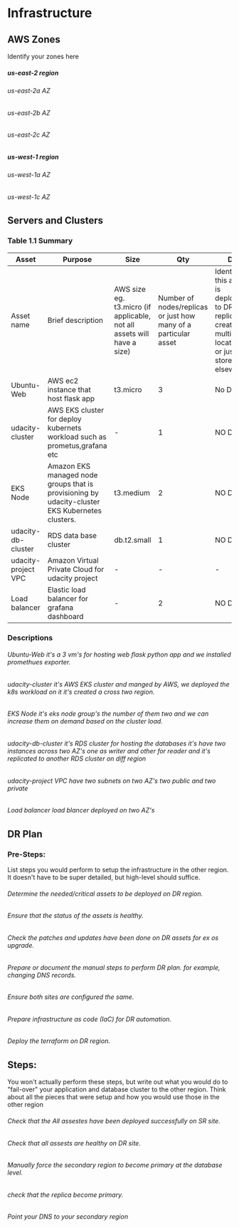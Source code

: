 # Infrastructure

## AWS Zones
Identify your zones here
##### us-east-2 region 
###### us-east-2a AZ
###### us-east-2b AZ
###### us-east-2c AZ
  ##### us-west-1 region
###### us-west-1a AZ
###### us-west-1c AZ

## Servers and Clusters

### Table 1.1 Summary
| Asset               | Purpose                                                                                         | Size                                                                   | Qty                                                             | DR                                                                                                           |
|---------------------|-------------------------------------------------------------------------------------------------|------------------------------------------------------------------------|-----------------------------------------------------------------|--------------------------------------------------------------------------------------------------------------|
| Asset name          | Brief description                                                                               | AWS size eg. t3.micro (if applicable, not all assets will have a size) | Number of nodes/replicas or just how many of a particular asset | Identify if this asset is deployed to DR, replicated, created in multiple locations or just stored elsewhere |
| Ubuntu-Web          | AWS ec2 instance that host flask app                                                            | t3.micro                                                               | 3                                                               | No DR                                                                                                        |
| udacity-cluster     | AWS EKS cluster for deploy kubernets workload such as prometus,grafana etc                      | -                                                                      | 1                                                               | NO DR                                                                                                        |
| EKS Node            | Amazon EKS managed node groups that is provisioning by udacity-cluster EKS Kubernetes clusters. | t3.medium                                                              | 2                                                               | NO DR                                                                                                        |
| udacity-db-cluster  | RDS data base cluster                                                                           | db.t2.small                                                            | 1                                                               | NO DR                                                                                                        |
| udacity-project VPC | Amazon Virtual Private Cloud for udacity project                                                | -                                                                      | -                                                               | -                                                                                                            |
| Load balancer       | Elastic load balancer for grafana dashboard                                                     | -                                                                      | 2                                                               | NO DR                                                                                                        |







### Descriptions
###### Ubuntu-Web it's a 3 vm's for hosting web flask python app and we installed promethues exporter.
###### udacity-cluster it's AWS EKS cluster and manged by AWS, we deployed the k8s workload on it it's created a cross two region.
###### EKS Node it's eks node group's the number of them two and we can increase them on demand based on the cluster load.
###### udacity-db-cluster it's RDS cluster for hosting the databases it's have two instances across two AZ's one as writer and other for reader and it's replicated to another RDS cluster on diff region 
###### udacity-project VPC have two subnets on two AZ's two public and two private
###### Load balancer load blancer deployed on two AZ's


## DR Plan
### Pre-Steps:
List steps you would perform to setup the infrastructure in the other region. It doesn't have to be super detailed, but high-level should suffice.
###### Determine the needed/critical assets to be deployed on DR region.
###### Ensure that the status of the assets is healthy.
###### Check the patches and updates have been done on DR assets for ex os upgrade.
###### Prepare or document the manual steps to perform DR plan. for example, changing DNS records.    
###### Ensure both sites are configured the same.
###### Prepare infrastructure as code (IaC) for DR automation.
###### Deploy the terraform on DR region.

## Steps:
You won't actually perform these steps, but write out what you would do to "fail-over" your application and database cluster to the other region. Think about all the pieces that were setup and how you would use those in the other region
###### Check that the All assestes have been deployed successfully on SR site.
###### Check that all assests are healthy on DR site.
###### Manually force the secondary region to become primary at the database level.
###### check that the replica become primary.
###### Point your DNS to your secondary region
